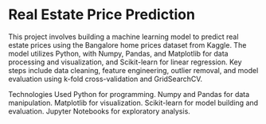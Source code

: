
 # **Real Estate Price Prediction**

This project involves building a machine learning model to predict real estate prices using the Bangalore home prices dataset from Kaggle. The model utilizes Python, with Numpy, Pandas, and Matplotlib for data processing and visualization, and Scikit-learn for linear regression. Key steps include data cleaning, feature engineering, outlier removal, and model evaluation using k-fold cross-validation and GridSearchCV.

Technologies Used
Python for programming.
Numpy and Pandas for data manipulation.
Matplotlib for visualization.
Scikit-learn for model building and evaluation.
Jupyter Notebooks for exploratory analysis.
